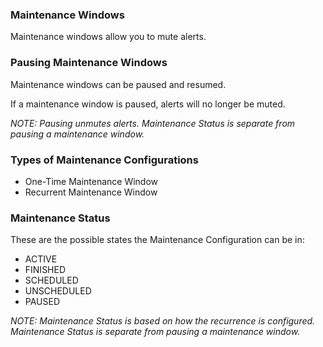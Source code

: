 ### Maintenance Windows
Maintenance windows allow you to mute alerts.

### Pausing Maintenance Windows
Maintenance windows can be paused and resumed.

If a maintenance window is paused, alerts will no longer be muted. 

_NOTE: Pausing unmutes alerts. Maintenance Status is separate from pausing a maintenance window._

### Types of Maintenance Configurations
- One-Time Maintenance Window
- Recurrent Maintenance Window

### Maintenance Status
These are the possible states the Maintenance Configuration can be in:
- ACTIVE
- FINISHED
- SCHEDULED
- UNSCHEDULED
- PAUSED

_NOTE: Maintenance Status is based on how the recurrence is configured. Maintenance Status is separate from pausing a maintenance window._